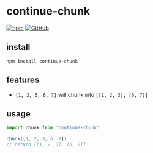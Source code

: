 # continue-chunk

[![npm](https://img.shields.io/npm/v/@aiou/continue-chunk)](https://github.com/JiangWeixian/continue-chunk) [![GitHub](https://img.shields.io/github/license/jiangweixian/templates)](https://github.com/JiangWeixian/continue-chunk)

## install

```console
npm install continue-chunk
```

## features

- `[1, 2, 3, 6, 7]` will chunk into `[[1, 2, 3], [6, 7]]`

## usage

```ts
import chunk from 'continue-chunk'

chunk([1, 2, 3, 6, 7]) 
// return [[1, 2, 3], [6, 7]]
```